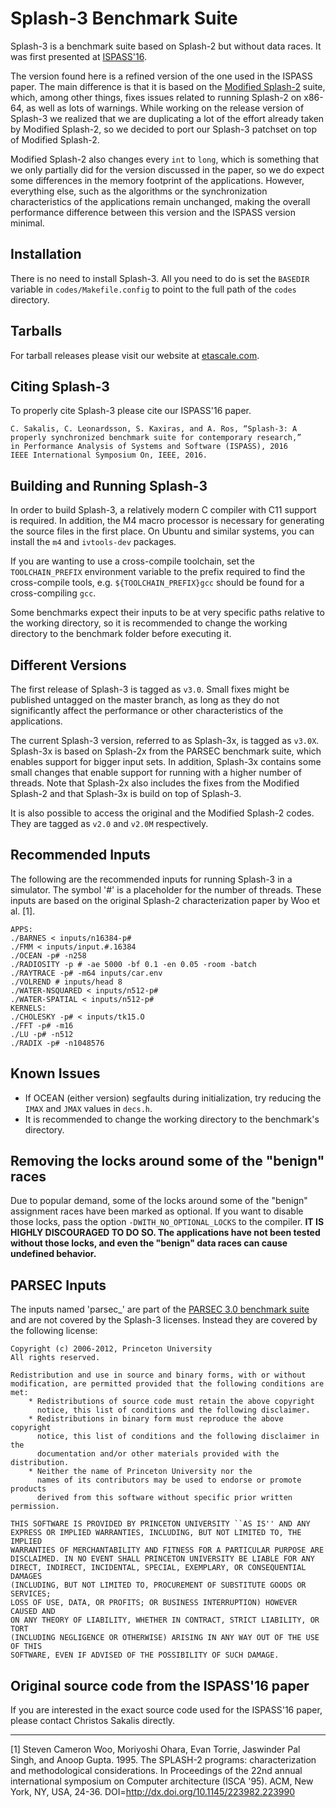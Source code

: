 Splash-3 Benchmark Suite
========================

Splash-3 is a benchmark suite based on Splash-2 but without data races. It was
first presented at [ISPASS'16](http://ieeexplore.ieee.org/abstract/document/7482078/).

The version found here is a refined version of the one used in the ISPASS paper.
The main difference is that it is based on the [Modified
Splash-2](http://www.capsl.udel.edu/splash/index.html) suite, which, among other
things, fixes issues related to running Splash-2 on x86-64, as well as lots of
warnings.  While working on the release version of Splash-3 we realized that we
are duplicating a lot of the effort already taken by Modified Splash-2, so we
decided to port our Splash-3 patchset on top of Modified Splash-2. 

Modified Splash-2 also changes every `int` to `long`, which is something that we
only partially did for the version discussed in the paper, so we do expect some
differences in the memory footprint of the applications. However, everything
else, such as the algorithms or the synchronization characteristics of the
applications remain unchanged, making the overall performance difference between
this version and the ISPASS version minimal.

## Installation

There is no need to install Splash-3. All you need to do is set the `BASEDIR`
variable in `codes/Makefile.config` to point to the full path of the `codes`
directory.

## Tarballs

For tarball releases please visit our website at
[etascale.com](https://argodsm.com/software/splash-3.html).

## Citing Splash-3

To properly cite Splash-3 please cite our ISPASS'16 paper.

	C. Sakalis, C. Leonardsson, S. Kaxiras, and A. Ros, “Splash-3: A
	properly synchronized benchmark suite for contemporary research,”
	in Performance Analysis of Systems and Software (ISPASS), 2016
	IEEE International Symposium On, IEEE, 2016.

## Building and Running Splash-3

In order to build Splash-3, a relatively modern C compiler with C11 support is
required. In addition, the M4 macro processor is necessary for generating the
source files in the first place. On Ubuntu and similar systems, you can install
the `m4` and `ivtools-dev` packages.

If you are wanting to use a cross-compile toolchain, set the `TOOLCHAIN_PREFIX`
environment variable to the prefix required to find the cross-compile tools,
e.g. `${TOOLCHAIN_PREFIX}gcc` should be found for a cross-compiling `gcc`.

Some benchmarks expect their inputs to be at very specific paths relative to the
working directory, so it is recommended to change the working directory to the
benchmark folder before executing it.

## Different Versions

The first release of Splash-3 is tagged as `v3.0`. Small fixes might be
published untagged on the master branch, as long as they do not significantly
affect the performance or other characteristics of the applications.

The current Splash-3 version, referred to as Splash-3x, is tagged as `v3.0X`.
Splash-3x is based on Splash-2x from the PARSEC benchmark suite, which enables
support for bigger input sets. In addition, Splash-3x contains some small
changes that enable support for running with a higher number of threads. Note
that Splash-2x also includes the fixes from the Modified Splash-2 and that
Splash-3x is build on top of Splash-3.

It is also possible to access the original and the Modified Splash-2 codes.
They are tagged as `v2.0` and `v2.0M` respectively.

## Recommended Inputs

The following are the recommended inputs for running Splash-3 in a simulator.
The symbol '#' is a placeholder for the number of threads. These inputs are
based on the original Splash-2 characterization paper by Woo et al. [1].

	APPS:
	./BARNES < inputs/n16384-p#
	./FMM < inputs/input.#.16384
	./OCEAN -p# -n258
	./RADIOSITY -p # -ae 5000 -bf 0.1 -en 0.05 -room -batch
	./RAYTRACE -p# -m64 inputs/car.env
	./VOLREND # inputs/head 8
	./WATER-NSQUARED < inputs/n512-p#
	./WATER-SPATIAL < inputs/n512-p#
	KERNELS:
	./CHOLESKY -p# < inputs/tk15.O
	./FFT -p# -m16
	./LU -p# -n512
	./RADIX -p# -n1048576

## Known Issues

* If OCEAN (either version) segfaults during initialization, try reducing the
  `IMAX` and `JMAX` values in `decs.h`.
* It is recommended to change the working directory to the benchmark's
  directory.



## Removing the locks around some of the "benign" races

Due to popular demand, some of the locks around some of the "benign" assignment
races have been marked as optional. If you want to disable those locks, pass the
option `-DWITH_NO_OPTIONAL_LOCKS` to the compiler. **IT IS HIGHLY DISCOURAGED TO
DO SO. The applications have not been tested without those locks, and even the
"benign" data races can cause undefined behavior.**

## PARSEC Inputs

The inputs named 'parsec\_' are part of the [PARSEC 3.0 benchmark
suite](http://parsec.cs.princeton.edu/) and are not covered by the Splash-3
licenses. Instead they are covered by the following license:

```
Copyright (c) 2006-2012, Princeton University
All rights reserved.

Redistribution and use in source and binary forms, with or without
modification, are permitted provided that the following conditions are met:
    * Redistributions of source code must retain the above copyright
      notice, this list of conditions and the following disclaimer.
    * Redistributions in binary form must reproduce the above copyright
      notice, this list of conditions and the following disclaimer in the
      documentation and/or other materials provided with the distribution.
    * Neither the name of Princeton University nor the
      names of its contributors may be used to endorse or promote products
      derived from this software without specific prior written permission.

THIS SOFTWARE IS PROVIDED BY PRINCETON UNIVERSITY ``AS IS'' AND ANY
EXPRESS OR IMPLIED WARRANTIES, INCLUDING, BUT NOT LIMITED TO, THE IMPLIED
WARRANTIES OF MERCHANTABILITY AND FITNESS FOR A PARTICULAR PURPOSE ARE
DISCLAIMED. IN NO EVENT SHALL PRINCETON UNIVERSITY BE LIABLE FOR ANY
DIRECT, INDIRECT, INCIDENTAL, SPECIAL, EXEMPLARY, OR CONSEQUENTIAL DAMAGES
(INCLUDING, BUT NOT LIMITED TO, PROCUREMENT OF SUBSTITUTE GOODS OR SERVICES;
LOSS OF USE, DATA, OR PROFITS; OR BUSINESS INTERRUPTION) HOWEVER CAUSED AND
ON ANY THEORY OF LIABILITY, WHETHER IN CONTRACT, STRICT LIABILITY, OR TORT
(INCLUDING NEGLIGENCE OR OTHERWISE) ARISING IN ANY WAY OUT OF THE USE OF THIS
SOFTWARE, EVEN IF ADVISED OF THE POSSIBILITY OF SUCH DAMAGE.
```

## Original source code from the ISPASS'16 paper

If you are interested in the exact source code used for the ISPASS'16 paper,
please contact Christos Sakalis directly.

---

[1] Steven Cameron Woo, Moriyoshi Ohara, Evan Torrie, Jaswinder Pal Singh, and
Anoop Gupta. 1995. The SPLASH-2 programs: characterization and methodological
considerations. In Proceedings of the 22nd annual international symposium on
Computer architecture (ISCA '95). ACM, New York, NY, USA, 24-36.
DOI=http://dx.doi.org/10.1145/223982.223990 
